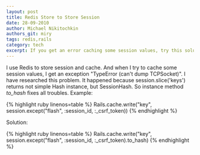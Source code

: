 ```yaml
---
layout: post
title: Redis Store to Store Session
date: 28-09-2010
author: Michael Nikitochkin
authors_git: miry
tags: redis,rails
category: tech
excerpt: If you get an error caching some session values, try this solution.
---
```


I use Redis to store session and cache. And when I try to cache some session values, I get an exception "TypeError (can't dump TCPSocket)". I have researched this problem. It happened because session.slice('keys') returns not simple Hash instance, but SessionHash. So instance method *to_hash* fixes all troubles. 
Example:

{% highlight ruby linenos=table %}
Rails.cache.write("key", session.except("flash", :session_id, :_csrf_token))
{% endhighlight %}

Solution:

{% highlight ruby linenos=table %}
Rails.cache.write("key", session.except("flash", :session_id, :_csrf_token).to_hash)
{% endhighlight %}
